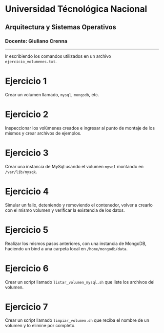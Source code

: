 # Universidad Técnológica Nacional
## Arquitectura y Sistemas Operativos
### Docente: Giuliano Crenna

---
Ir escribiendo los comandos utilizados en un archivo `ejercicio_volumenes.txt`.


# Ejercicio 1

Crear un volumen llamado, `mysql`, `mongodb`, etc.

# Ejercicio 2

Inspeccionar los volúmenes creados e ingresar al punto de montaje de los mismos y crear archivos de ejemplos.

# Ejercicio 3

Crear una instancia de MySql usando el volumen `mysql` montando en `/var/lib/mysqk`.

# Ejercicio 4

Simular un fallo, deteniendo y removiendo el contenedor, volver a crearlo con el mismo volumen y verificar la existencia de los datos.

# Ejercicio 5

Realizar los mismos pasos anteriores, con una instancia de MongoDB, haciendo un bind a una carpeta local en `/home/mongodb/data`.

# Ejercicio 6

Crear un script llamado `listar_volumen_mysql.sh` que liste los archivos del volumen.

# Ejercicio 7

Crear un script llamado `limpiar_volumen.sh` que reciba el nombre de un volumen y lo elimine por completo.